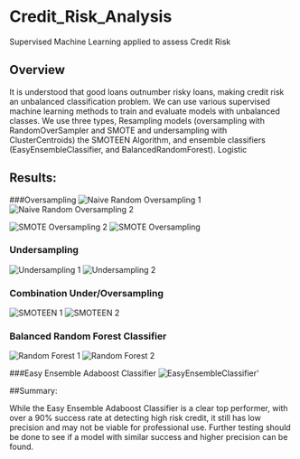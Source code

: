 # Credit_Risk_Analysis
Supervised Machine Learning applied to assess Credit Risk 

## Overview   
It is understood that good loans outnumber risky loans, making credit risk an unbalanced classification problem. We can use various supervised machine learning methods  to train and evaluate models with unbalanced classes. We use three types, Resampling models (oversampling with RandomOverSampler and SMOTE and undersampling with ClusterCentroids) the SMOTEEN Algorithm, and ensemble classifiers (EasyEnsembleClassifier, and BalancedRandomForest). Logistic

## Results: 

###Oversampling
![Naive Random Oversampling 1](https://user-images.githubusercontent.com/67844710/203777966-2af5b45a-bdca-480f-92ce-96d238694318.png)
![Naive Random Oversampling 2](https://user-images.githubusercontent.com/67844710/203777968-4f7cc766-bce3-4a2f-bb96-ca245f699304.png)

![SMOTE Oversampling 2](https://user-images.githubusercontent.com/67844710/203777972-7e1bf7d3-66b0-4474-bdde-4ff5d005e3ab.png)
![SMOTE Oversampling](https://user-images.githubusercontent.com/67844710/203777973-faab8899-d2cc-48eb-9a23-4e7bb8ae47c0.png)

### Undersampling
![Undersampling 1](https://user-images.githubusercontent.com/67844710/203777977-6983417c-e883-4be3-814e-d938e42bc618.png)
![Undersampling 2](https://user-images.githubusercontent.com/67844710/203777978-26ce8982-0ea6-4bdb-b1a2-7b92a74d4bf8.png)

### Combination Under/Oversampling
![SMOTEEN 1](https://user-images.githubusercontent.com/67844710/203777974-7756ab22-4e80-4391-ad0f-e9b506a9f369.png)
![SMOTEEN 2](https://user-images.githubusercontent.com/67844710/203777975-e2b9a69d-6942-4270-a9fa-c9fa460b0ed6.png)

### Balanced Random Forest Classifier
![Random Forest 1](https://user-images.githubusercontent.com/67844710/203777969-4b93b31c-ed0e-4042-b3a9-1cc3e61db27d.png)
![Random Forest 2](https://user-images.githubusercontent.com/67844710/203777971-8ce05650-2e14-404f-a5ff-497bf555cf02.png)

###Easy Ensemble Adaboost Classifier
![EasyEnsembleClassifier](https://user-images.githubusercontent.com/67844710/203777964-a373887d-0f93-4851-9712-321fa6039a6b.png)'

##Summary:

While the Easy Ensemble Adaboost Classifier is a clear top performer, with over a 90% success rate at detecting high risk credit, it still has low precision and may not be viable for professional use. Further testing should be done to see if a model with similar success and higher precision can be found.


